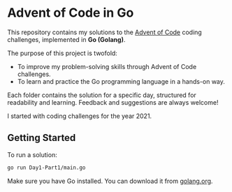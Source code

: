 # Advent of Code in Go

This repository contains my solutions to the [Advent of Code](https://adventofcode.com/) coding challenges, implemented in **Go (Golang)**.

The purpose of this project is twofold:
- To improve my problem-solving skills through Advent of Code challenges.
- To learn and practice the Go programming language in a hands-on way.

Each folder contains the solution for a specific day, structured for readability and learning. Feedback and suggestions are always welcome!

I started with coding challenges for the year 2021.

## Getting Started

To run a solution:

```bash
go run Day1-Part1/main.go
```

Make sure you have Go installed. You can download it from [golang.org](https://golang.org/dl/).